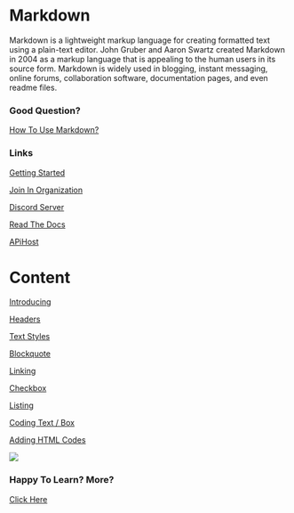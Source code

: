 # Markdown
Markdown is a lightweight markup language for creating formatted text using a plain-text editor. John Gruber and Aaron Swartz created Markdown in 2004 as a markup language that is appealing to the human users in its source form. Markdown is widely used in blogging, instant messaging, online forums, collaboration software, documentation pages, and even readme files.

### Good Question?
[How To Use Markdown?](/learn/)

### Links 
[Getting Started](https://hen2527.tk/start/)

[Join In Organization](https://github.com/Hen2527-Organization/)

[Discord Server](https://discord.io/Hen2527/)

[Read The Docs](https://readthedocs.tk/)

[APiHost](https://apihost.tk/)

# Content
[Introducing](/learn/README.md)

[Headers](/learn/headers.md)

[Text Styles](/learn/styles.md)

[Blockquote](/learn/blockquote.md)

[Linking](/learn/linking.md)

[Checkbox](/learn/checkbox.md)

[Listing](/learn/listing.md)

[Coding Text / Box](/learn/code.md)

[Adding HTML Codes](/learn/html.md)

![](https://hen2527.tk/upload/file/dont-forget-star-the-repostory.png)

### Happy To Learn? More?
[Click Here](https://hen2527.tk/start/)
